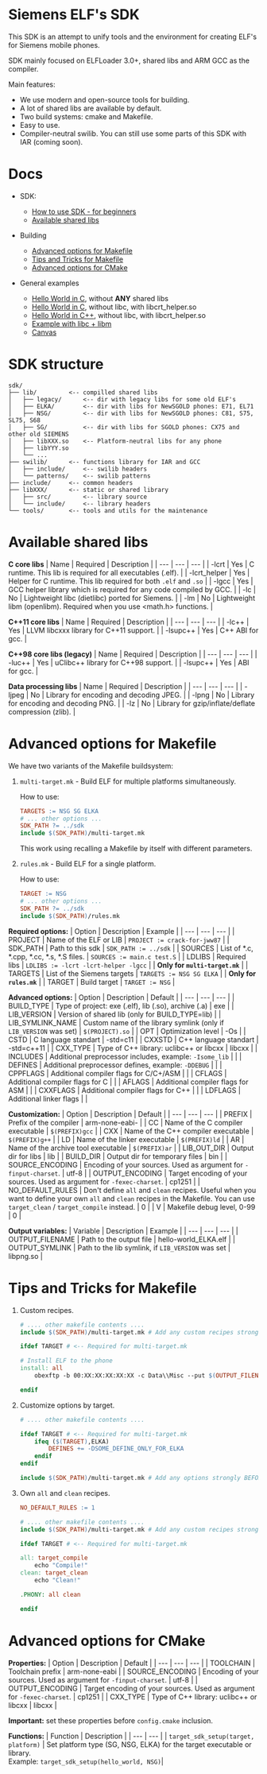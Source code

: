 # Siemens ELF's SDK
This SDK is an attempt to unify tools and the environment for creating ELF's for Siemens mobile phones.

SDK mainly focused on ELFLoader 3.0+, shared libs and ARM GCC as the compiler.

Main features:
- We use modern and open-source tools for building.
- A lot of shared libs are available by default.
- Two build systems: cmake and Makefile.
- Easy to use.
- Compiler-neutral swilib. You can still use some parts of this SDK with IAR (coming soon).

# Docs
- SDK:
    - [How to use SDK - for beginners](https://github.com/siemens-mobile-hacks/sdk/blob/master/docs/how_make_elfs.md)
    - [Available shared libs](https://github.com/siemens-mobile-hacks/sdk#available-shared-libs)

- Building
    - [Advanced options for Makefile](https://github.com/siemens-mobile-hacks/sdk#advanced-options-for-makefile)
    - [Tips and Tricks for Makefile](https://github.com/siemens-mobile-hacks/sdk#tips-and-tricks-for-makefile)
    - [Advanced options for CMake](https://github.com/siemens-mobile-hacks/sdk#advanced-options-for-cmake)
- General examples
    - [Hello World in C](https://github.com/siemens-mobile-hacks/elfs-examples/tree/master/without-shared-libs), without **ANY** shared libs
    - [Hello World in C](https://github.com/siemens-mobile-hacks/elfs-examples/tree/master/hello-world-c), without libc, with libcrt_helper.so
    - [Hello World in C++](https://github.com/siemens-mobile-hacks/elfs-examples/tree/master/hello-world-cpp), without libc, with libcrt_helper.so
    - [Example with libc + libm](https://github.com/siemens-mobile-hacks/elfs-examples/tree/master/example-libc-libm)
    - [Canvas](https://github.com/siemens-mobile-hacks/elfs-examples/tree/master/canvas)

# SDK structure
```
sdk/
├── lib/         <-- compilled shared libs
│   ├── legacy/      <-- dir with legacy libs for some old ELF's
│   ├── ELKA/        <-- dir with libs for NewSGOLD phones: E71, EL71
│   ├── NSG/         <-- dir with libs for NewSGOLD phones: C81, S75, SL75, S68
│   ├── SG/          <-- dir with libs for SGOLD phones: CX75 and other old SIEMENS
│   ├── libXXX.so    <-- Platform-neutral libs for any phone
│   ├── libYYY.so
│   └── ...
├── swilib/      <-- functions library for IAR and GCC
│   ├── include/     <-- swilib headers
│   └── patterns/    <-- swilib patterns
├── include/     <-- common headers
├── libXXX/      <-- static or shared library
│   ├── src/         <-- library source
│   └── include/     <-- library headers
└── tools/       <-- tools and utils for the maintenance

```

# Available shared libs

**C core libs**
| Name | Required | Description |
| --- | --- | --- |
| -lcrt | Yes | C runtime. This lib is required for all executables (.elf). |
| -lcrt_helper | Yes | Helper for C runtime. This lib required for both `.elf` and `.so` |
| -lgcc | Yes | GCC helper library which is required for any code compiled by GCC. |
| -lc | No | Lightweight libc (dietlibc) ported for Siemens. |
| -lm | No | Lightweight libm (openlibm). Required when you use <math.h> functions. |

**C++11 core libs**
| Name | Required | Description |
| --- | --- | --- |
| -lc++ | Yes | LLVM libcxxx library for C++11 support. |
| -lsupc++ | Yes | C++ ABI for gcc. |

**C++98 core libs (legacy)**
| Name | Required | Description |
| --- | --- | --- |
| -luc++ | Yes | uClibc++ library for C++98 support. |
| -lsupc++ | Yes | ABI for gcc. |

**Data processing libs**
| Name | Required | Description |
| --- | --- | --- |
| -ljpeg | No  | Library for encoding and decoding JPEG. |
| -lpng | No  | Library for encoding and decoding PNG. |
| -lz | No  | Library for gzip/inflate/deflate compression (zlib). |

# Advanced options for Makefile

We have two variants of the Makefile buildsystem:
1. `multi-target.mk` - Build ELF for multiple platforms simultaneously.
    
    How to use:
    
    ```Makefile
    TARGETS := NSG SG ELKA
    # ... other options ...
    SDK_PATH ?= ../sdk
    include $(SDK_PATH)/multi-target.mk
    ```

    This work using recalling a Makefile by itself with different parameters.

2. `rules.mk` - Build ELF for a single platform.
    
    How to use:
    
    ```Makefile
    TARGET := NSG
    # ... other options ...
    SDK_PATH ?= ../sdk
    include $(SDK_PATH)/rules.mk
    ```

**Required options:**
| Option | Description | Example |
| --- | --- | --- |
| PROJECT | Name of the ELF or LIB | `PROJECT := crack-for-jww87` |
| SDK_PATH | Path to this sdk | `SDK_PATH := ../sdk` |
| SOURCES | List of *.c, *.cpp, *.cc, *.s, *.S files. | `SOURCES := main.c test.S` |
| LDLIBS | Required libs | `LDLIBS := -lcrt -lcrt-helper -lgcc` |
| **Only for `multi-target.mk`** |
| TARGETS | List of the Siemens targets | `TARGETS := NSG SG ELKA` |
| **Only for `rules.mk`** |
| TARGET | Build target | `TARGET := NSG` |

**Advanced options:**
| Option | Description | Default |
| --- | --- | --- |
| BUILD_TYPE | Type of project: exe (.elf), lib (.so), archive (.a) | exe |
| LIB_VERSION | Version of shared lib (only for BUILD_TYPE=lib) |
| LIB_SYMLINK_NAME | Custom name of the library symlink (only if `LIB_VERSION` was set) | `$(PROJECT).so` |
| OPT | Optimization level | -Os |
| CSTD | C language standart | -std=c11 |
| CXXSTD | C++ language standart | -std=c++11 |
| CXX_TYPE | Type of C++ library: uclibc++ or libcxx | libcxx |
| INCLUDES | Additional preprocessor includes, example: `-Isome_lib` |  |
| DEFINES | Additional preprocessor defines, example: `-DDEBUG` | |
| CPPFLAGS | Additional compiler flags for C/C+/ASM |  |
| CFLAGS | Additional compiler flags for C |  |
| AFLAGS | Additional compiler flags for ASM |  |
| CXXFLAGS | Additional compiler flags for C++ |  |
| LDFLAGS | Additional linker flags |  |

**Customization:**
| Option | Description | Default |
| --- | --- | --- |
| PREFIX | Prefix of the compiler | arm-none-eabi- |
| CC | Name of the C compiler executable | `$(PREFIX)gcc` |
| CXX | Name of the C++ compiler executable | `$(PREFIX)g++` |
| LD | Name of the linker executable | `$(PREFIX)ld` |
| AR | Name of the archive tool executable | `$(PREFIX)ar` |
| LIB_OUT_DIR | Output dir for libs | lib |
| BUILD_DIR | Output dir for temporary files | bin |
| SOURCE_ENCODING | Encoding of your sources. Used as argument for `-finput-charset`. | utf-8 |
| OUTPUT_ENCODING | Target encoding of your sources. Used as argument for `-fexec-charset`. | cp1251 |
| NO_DEFAULT_RULES | Don't define `all` and `clean` recipes. Useful when you want to define your own `all` and `clean` recipes in the Makefile. You can use `target_clean` / `target_compile` instead. | 0 |
| V | Makefile debug level, 0-99 | 0 |

**Output variables:**
| Variable | Description | Example |
| --- | --- | --- |
| OUTPUT_FILENAME | Path to the output file | hello-world_ELKA.elf |
| OUTPUT_SYMLINK | Path to the lib symlink, if `LIB_VERSION` was set | libpng.so |

# Tips and Tricks for Makefile
1. Custom recipes.
    
    ```Makefile
    # .... other makefile contents ....
    include $(SDK_PATH)/multi-target.mk # Add any custom recipes strongly AFTER this line!
    
    ifdef TARGET # <-- Required for multi-target.mk
    
    # Install ELF to the phone
    install: all
        obexftp -b 00:XX:XX:XX:XX:XX -c Data\\Misc --put $(OUTPUT_FILENAME)
    
    endif
    ```
2. Customize options by target.
    
    ```Makefile
    # .... other makefile contents ....
    
    ifdef TARGET # <-- Required for multi-target.mk
        ifeq ($(TARGET),ELKA)
            DEFINES += -DSOME_DEFINE_ONLY_FOR_ELKA
        endif
    endif
    
    include $(SDK_PATH)/multi-target.mk # Add any options strongly BEFORE this line!
    ```
3. Own `all` and `clean` recipes.
    
    ```Makefile
    NO_DEFAULT_RULES := 1
    
    # .... other makefile contents ....
    include $(SDK_PATH)/multi-target.mk # Add any custom recipes strongly AFTER this line!
    
    ifdef TARGET # <-- Required for multi-target.mk
    
    all: target_compile
        echo "Compile!"
    clean: target_clean
        echo "Clean!"
    
    .PHONY: all clean
    
    endif
    ```

# Advanced options for CMake

**Properties:**
| Option | Description | Default |
| --- | --- | --- |
| TOOLCHAIN | Toolchain prefix | arm-none-eabi |
| SOURCE_ENCODING | Encoding of your sources. Used as argument for `-finput-charset`. | utf-8 |
| OUTPUT_ENCODING | Target encoding of your sources. Used as argument for `-fexec-charset`. | cp1251 |
| CXX_TYPE | Type of C++ library: uclibc++ or libcxx | libcxx |

**Important:** set these properties before `config.cmake` inclusion.

**Functions:**
| Function | Description |
| --- | --- |
| `target_sdk_setup(target, platform)` | Set platform type (SG, NSG, ELKA) for the target executable or library.<br>Example: `target_sdk_setup(hello_world, NSG)`|
